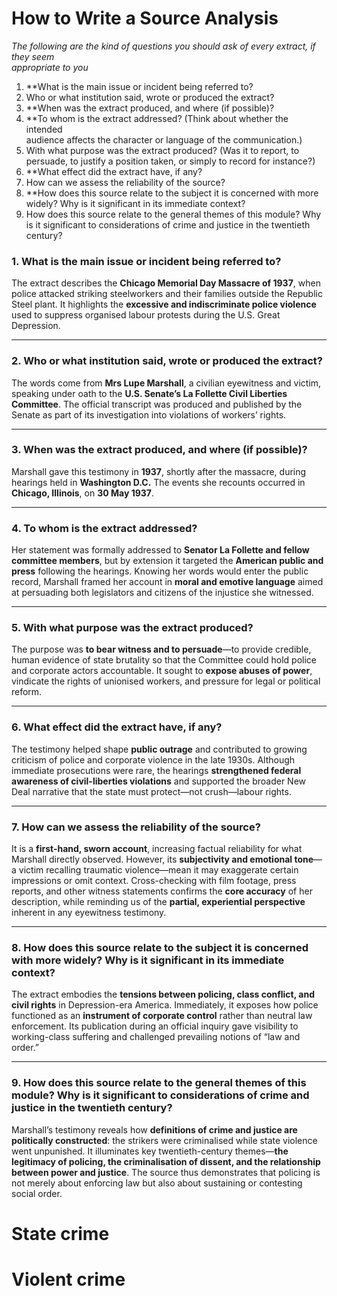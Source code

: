 
# How to Write a Source Analysis  
*The following are the kind of questions you should ask of every extract, if they seem  
appropriate to you*
1. **What is the main issue or incident being referred to?  
2. Who or what institution said, wrote or produced the extract?  
3. **When was the extract produced, and where (if possible)?  
4. **To whom is the extract addressed? (Think about whether the intended  
audience affects the character or language of the communication.)  
5. With what purpose was the extract produced? (Was it to report, to  
persuade, to justify a position taken, or simply to record for instance?)  
6. **What effect did the extract have, if any?  
7. How can we assess the reliability of the source?  
8. **How does this source relate to the subject it is concerned with more  
widely? Why is it significant in its immediate context?  
9. How does this source relate to the general themes of this module? Why  
is it significant to considerations of crime and justice in the twentieth  
century?


### **1. What is the main issue or incident being referred to?**

The extract describes the **Chicago Memorial Day Massacre of 1937**, when police attacked striking steelworkers and their families outside the Republic Steel plant. It highlights the **excessive and indiscriminate police violence** used to suppress organised labour protests during the U.S. Great Depression.

---

### **2. Who or what institution said, wrote or produced the extract?**

The words come from **Mrs Lupe Marshall**, a civilian eyewitness and victim, speaking under oath to the **U.S. Senate’s La Follette Civil Liberties Committee**. The official transcript was produced and published by the Senate as part of its investigation into violations of workers’ rights.

---

### **3. When was the extract produced, and where (if possible)?**

Marshall gave this testimony in **1937**, shortly after the massacre, during hearings held in **Washington D.C.** The events she recounts occurred in **Chicago, Illinois**, on **30 May 1937**.

---

### **4. To whom is the extract addressed?**

Her statement was formally addressed to **Senator La Follette and fellow committee members**, but by extension it targeted the **American public and press** following the hearings. Knowing her words would enter the public record, Marshall framed her account in **moral and emotive language** aimed at persuading both legislators and citizens of the injustice she witnessed.

---

### **5. With what purpose was the extract produced?**

The purpose was **to bear witness and to persuade**—to provide credible, human evidence of state brutality so that the Committee could hold police and corporate actors accountable. It sought to **expose abuses of power**, vindicate the rights of unionised workers, and pressure for legal or political reform.

---

### **6. What effect did the extract have, if any?**

The testimony helped shape **public outrage** and contributed to growing criticism of police and corporate violence in the late 1930s. Although immediate prosecutions were rare, the hearings **strengthened federal awareness of civil-liberties violations** and supported the broader New Deal narrative that the state must protect—not crush—labour rights.

---

### **7. How can we assess the reliability of the source?**

It is a **first-hand, sworn account**, increasing factual reliability for what Marshall directly observed. However, its **subjectivity and emotional tone**—a victim recalling traumatic violence—mean it may exaggerate certain impressions or omit context. Cross-checking with film footage, press reports, and other witness statements confirms the **core accuracy** of her description, while reminding us of the **partial, experiential perspective** inherent in any eyewitness testimony.

---

### **8. How does this source relate to the subject it is concerned with more widely? Why is it significant in its immediate context?**

The extract embodies the **tensions between policing, class conflict, and civil rights** in Depression-era America. Immediately, it exposes how police functioned as an **instrument of corporate control** rather than neutral law enforcement. Its publication during an official inquiry gave visibility to working-class suffering and challenged prevailing notions of “law and order.”

---

### **9. How does this source relate to the general themes of this module? Why is it significant to considerations of crime and justice in the twentieth century?**

Marshall’s testimony reveals how **definitions of crime and justice are politically constructed**: the strikers were criminalised while state violence went unpunished. It illuminates key twentieth-century themes—**the legitimacy of policing, the criminalisation of dissent, and the relationship between power and justice**. The source thus demonstrates that policing is not merely about enforcing law but also about sustaining or contesting social order.




# State crime 
# Violent crime


